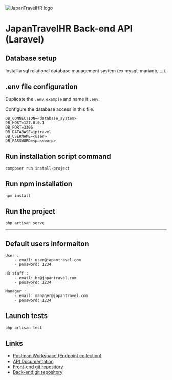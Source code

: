 ![JapanTravelHR logo](http://api.benjamin-hartmann.fr/logo/logo.png)
# JapanTravelHR Back-end API (Laravel)

## Database setup
Install a sql relational database management system (ex mysql, mariadb, ...).

## .env file configuration
Duplicate the `.env.example` and name it `.env`.

Configure the database access in this file.
```
DB_CONNECTION=<database_system>
DB_HOST=127.0.0.1
DB_PORT=3306
DB_DATABASE=jptravel
DB_USERNAME=<user>
DB_PASSWORD=<password>
```

## Run installation script command
```
composer run install-project
```

## Run npm installation
```
npm install
```

## Run the project
```
php artisan serve
```

---

## Default users informaiton
```
User :
    - email: user@japantravel.com
    - password: 1234
    
HR staff :
    - email: hr@japantravel.com
    - password: 1234
    
Manager :
    - email: manager@japantravel.com
    - password: 1234
```

## Launch tests
```
php artisan test
```

## Links

- [Postman Workspace (Endpoint collection)](https://www.postman.com/benjaminhartmann/workspace/japantravelhr/overview)
- [API Documentation](https://documenter.getpostman.com/view/17271595/TzzHksRe)
- [Front-end git repository](https://github.com/HartmannBenjamin/japantravelhr_client)
- [Back-end git repository](https://github.com/HartmannBenjamin/japantravelhr_backend)
